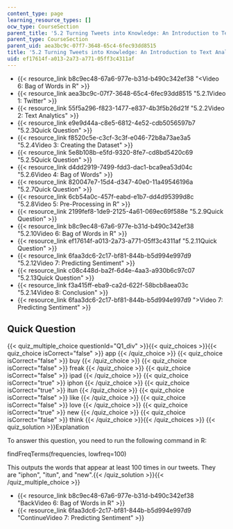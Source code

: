 ```yaml
---
content_type: page
learning_resource_types: []
ocw_type: CourseSection
parent_title: '5.2 Turning Tweets into Knowledge: An Introduction to Text Analytics'
parent_type: CourseSection
parent_uid: aea3bc9c-07f7-3648-65c4-6fec93dd8515
title: '5.2 Turning Tweets into Knowledge: An Introduction to Text Analytics'
uid: ef17614f-a013-2a73-a771-05ff3c4311af
---
```


*   {{< resource_link b8c9ec48-67a6-977e-b31d-b490c342ef38 "\<Video 6: Bag of Words in R" >}}
*   {{< resource_link aea3bc9c-07f7-3648-65c4-6fec93dd8515 "5.2.1Video 1: Twitter" >}}
*   {{< resource_link 55f5a296-f823-1477-e837-4b3f5b26d21f "5.2.2Video 2: Text Analytics" >}}
*   {{< resource_link e9e9d44a-c8e5-6812-4e52-cdb5056597b7 "5.2.3Quick Question" >}}
*   {{< resource_link f8520c5e-c3cf-3c3f-e046-72b8a73ae3a5 "5.2.4Video 3: Creating the Dataset" >}}
*   {{< resource_link 5e8b108b-e5fd-9320-8fe7-cd8bd5420c69 "5.2.5Quick Question" >}}
*   {{< resource_link d4dd2919-7499-fdd3-dac1-bca9ea53d04c "5.2.6Video 4: Bag of Words" >}}
*   {{< resource_link 820047e7-15d4-d347-40e0-11a49546196a "5.2.7Quick Question" >}}
*   {{< resource_link 6cb54a0c-457f-eabd-e1b7-dd4d95399d8c "5.2.8Video 5: Pre-Processing in R" >}}
*   {{< resource_link 2199fef8-1de9-2125-4a61-069ec69f588e "5.2.9Quick Question" >}}
*   {{< resource_link b8c9ec48-67a6-977e-b31d-b490c342ef38 "5.2.10Video 6: Bag of Words in R" >}}
*   {{< resource_link ef17614f-a013-2a73-a771-05ff3c4311af "5.2.11Quick Question" >}}
*   {{< resource_link 6faa3dc6-2c17-bf81-844b-b5d994e997d9 "5.2.12Video 7: Predicting Sentiment" >}}
*   {{< resource_link c08c448d-ba2f-6d4e-4aa3-a930b6c97c07 "5.2.13Quick Question" >}}
*   {{< resource_link f3a415ff-eba9-ca2d-622f-58bcb8aea03c "5.2.14Video 8: Conclusion" >}}
*   {{< resource_link 6faa3dc6-2c17-bf81-844b-b5d994e997d9 "\>Video 7: Predicting Sentiment" >}}

Quick Question
--------------

{{< quiz_multiple_choice questionId="Q1_div" >}}{{< quiz_choices >}}{{< quiz_choice isCorrect="false" >}}&nbsp;app&nbsp;{{< /quiz_choice >}}
{{< quiz_choice isCorrect="false" >}}&nbsp;buy&nbsp;{{< /quiz_choice >}}
{{< quiz_choice isCorrect="false" >}}&nbsp;freak&nbsp;{{< /quiz_choice >}}
{{< quiz_choice isCorrect="false" >}}&nbsp;ipad&nbsp;{{< /quiz_choice >}}
{{< quiz_choice isCorrect="true" >}}&nbsp;iphon&nbsp;{{< /quiz_choice >}}
{{< quiz_choice isCorrect="true" >}}&nbsp;itun&nbsp;{{< /quiz_choice >}}
{{< quiz_choice isCorrect="false" >}}&nbsp;like&nbsp;{{< /quiz_choice >}}
{{< quiz_choice isCorrect="false" >}}&nbsp;love&nbsp;{{< /quiz_choice >}}
{{< quiz_choice isCorrect="true" >}}&nbsp;new&nbsp;{{< /quiz_choice >}}
{{< quiz_choice isCorrect="false" >}}&nbsp;think&nbsp;{{< /quiz_choice >}}{{< /quiz_choices >}}
{{< quiz_solution >}}Explanation

To answer this question, you need to run the following command in R:

findFreqTerms(frequencies, lowfreq=100)

This outputs the words that appear at least 100 times in our tweets. They are "iphon", "itun", and "new".{{< /quiz_solution >}}{{< /quiz_multiple_choice >}}

*   {{< resource_link b8c9ec48-67a6-977e-b31d-b490c342ef38 "BackVideo 6: Bag of Words in R" >}}
*   {{< resource_link 6faa3dc6-2c17-bf81-844b-b5d994e997d9 "ContinueVideo 7: Predicting Sentiment" >}}